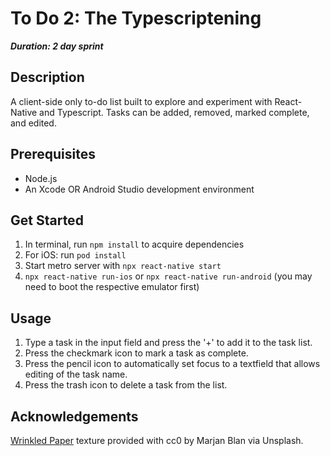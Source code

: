 # To Do 2: The Typescriptening

***Duration: 2 day sprint***

## Description

A client-side only to-do list built to explore and experiment with React-Native and Typescript. Tasks can be added, removed, marked complete, and edited.

## Prerequisites
- Node.js
- An Xcode OR Android Studio development environment

## Get Started
1. In terminal, run `npm install` to acquire dependencies
2. For iOS: run `pod install`
3. Start metro server with `npx react-native start`
4. `npx react-native run-ios` or `npx react-native run-android` (you may need to boot the respective emulator first)

## Usage
1. Type a task in the input field and press the '+' to add it to the task list.
2. Press the checkmark icon to mark a task as complete.
3. Press the pencil icon to automatically set focus to a textfield that allows editing of the task name.
4. Press the trash icon to delete a task from the list.

## Acknowledgements
[Wrinkled Paper](https://unsplash.com/photos/_kUxT8WkoeY) texture provided with cc0 by Marjan Blan via Unsplash.